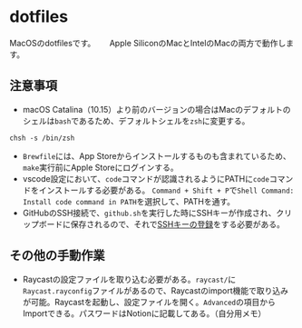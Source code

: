 # dotfiles

MacOSのdotfilesです。　　
Apple SiliconのMacとIntelのMacの両方で動作します。

## 注意事項

- macOS Catalina（10.15）より前のバージョンの場合はMacのデフォルトのシェルは`bash`であるため、デフォルトシェルを`zsh`に変更する。

```
chsh -s /bin/zsh
```

- `Brewfile`には、App Storeからインストールするものも含まれているため、`make`実行前にApple Storeにログインする。
- vscode設定において、`code`コマンドが認識されるようにPATHに`code`コマンドをインストールする必要がある。
`Command + Shift + P`で`Shell Command: Install code command in PATH`を選択して、PATHを通す。
- GitHubのSSH接続で、`github.sh`を実行した時にSSHキーが作成され、クリップボードに保存されるので、それで[SSHキーの登録](https://github.com/settings/ssh/new)をする必要がある。

## その他の手動作業

- Raycastの設定ファイルを取り込む必要がある。`raycast/`に`Raycast.rayconfig`ファイルがあるので、Raycastのimport機能で取り込みが可能。Raycastを起動し、設定ファイルを開く。`Advanced`の項目からImportできる。パスワードはNotionに記載してある。（自分用メモ）
